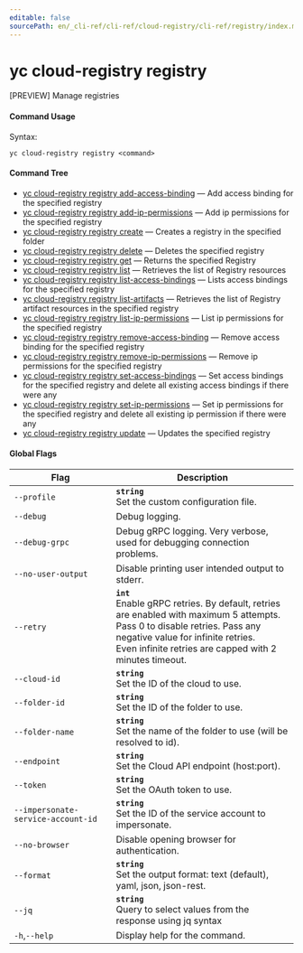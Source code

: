 ```yaml
---
editable: false
sourcePath: en/_cli-ref/cli-ref/cloud-registry/cli-ref/registry/index.md
---
```


# yc cloud-registry registry

[PREVIEW] Manage registries

#### Command Usage

Syntax: 

`yc cloud-registry registry <command>`

#### Command Tree

- [yc cloud-registry registry add-access-binding](add-access-binding.md) — Add access binding for the specified registry
- [yc cloud-registry registry add-ip-permissions](add-ip-permissions.md) — Add ip permissions for the specified registry
- [yc cloud-registry registry create](create.md) — Creates a registry in the specified folder
- [yc cloud-registry registry delete](delete.md) — Deletes the specified registry
- [yc cloud-registry registry get](get.md) — Returns the specified Registry
- [yc cloud-registry registry list](list.md) — Retrieves the list of Registry resources
- [yc cloud-registry registry list-access-bindings](list-access-bindings.md) — Lists access bindings for the specified registry
- [yc cloud-registry registry list-artifacts](list-artifacts.md) — Retrieves the list of Registry artifact resources in the specified registry
- [yc cloud-registry registry list-ip-permissions](list-ip-permissions.md) — List ip permissions for the specified registry
- [yc cloud-registry registry remove-access-binding](remove-access-binding.md) — Remove access binding for the specified registry
- [yc cloud-registry registry remove-ip-permissions](remove-ip-permissions.md) — Remove ip permissions for the specified registry
- [yc cloud-registry registry set-access-bindings](set-access-bindings.md) — Set access bindings for the specified registry and delete all existing access bindings if there were any
- [yc cloud-registry registry set-ip-permissions](set-ip-permissions.md) — Set ip permissions for the specified registry and delete all existing ip permission if there were any
- [yc cloud-registry registry update](update.md) — Updates the specified registry

#### Global Flags

| Flag | Description |
|----|----|
|`--profile`|<b>`string`</b><br/>Set the custom configuration file.|
|`--debug`|Debug logging.|
|`--debug-grpc`|Debug gRPC logging. Very verbose, used for debugging connection problems.|
|`--no-user-output`|Disable printing user intended output to stderr.|
|`--retry`|<b>`int`</b><br/>Enable gRPC retries. By default, retries are enabled with maximum 5 attempts.<br/>Pass 0 to disable retries. Pass any negative value for infinite retries.<br/>Even infinite retries are capped with 2 minutes timeout.|
|`--cloud-id`|<b>`string`</b><br/>Set the ID of the cloud to use.|
|`--folder-id`|<b>`string`</b><br/>Set the ID of the folder to use.|
|`--folder-name`|<b>`string`</b><br/>Set the name of the folder to use (will be resolved to id).|
|`--endpoint`|<b>`string`</b><br/>Set the Cloud API endpoint (host:port).|
|`--token`|<b>`string`</b><br/>Set the OAuth token to use.|
|`--impersonate-service-account-id`|<b>`string`</b><br/>Set the ID of the service account to impersonate.|
|`--no-browser`|Disable opening browser for authentication.|
|`--format`|<b>`string`</b><br/>Set the output format: text (default), yaml, json, json-rest.|
|`--jq`|<b>`string`</b><br/>Query to select values from the response using jq syntax|
|`-h`,`--help`|Display help for the command.|
